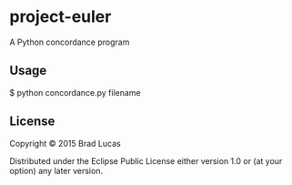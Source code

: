 # project-euler

A Python concordance program


## Usage

$ python concordance.py filename


## License

Copyright © 2015 Brad Lucas

Distributed under the Eclipse Public License either version 1.0 or (at
your option) any later version.
